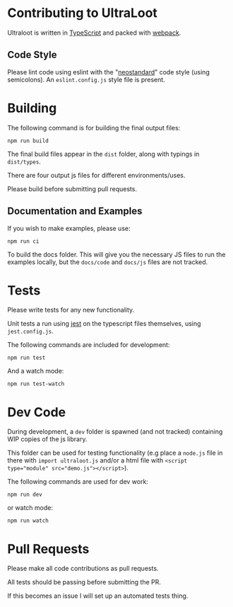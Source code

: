 # Contributing to UltraLoot

Ultraloot is written in [TypeScript](https://www.typescriptlang.org/) and packed with [webpack](https://webpack.js.org/).

## Code Style

Please lint code using eslint with the "[neostandard](https://github.com/neostandard/neostandard)" code style (using semicolons). An ```eslint.config.js``` style file is present.

# Building

The following command is for building the final output files:

```
npm run build
```

The final build files appear in the ```dist``` folder, along with typings in ```dist/types```.

There are four output js files for different environments/uses.

Please build before submitting pull requests.

## Documentation and Examples

If you wish to make examples, please use:

```
npm run ci
```

To build the docs folder. This will give you the necessary JS files to run the examples locally, but the ```docs/code``` and ```docs/js``` files are not tracked.

# Tests

Please write tests for any new functionality.

Unit tests a run using [jest](https://jestjs.io/) on the typescript files themselves, using ```jest.config.js```.

The following commands are included for development:

```
npm run test
```

And a watch mode:

```
npm run test-watch
```

# Dev Code

During development, a ```dev``` folder is spawned (and not tracked) containing WIP copies of the js library.

This folder can be used for testing functionality (e.g place a ```node.js``` file in there with ```import ultraloot.js``` and/or a html file with ```<script type="module" src="demo.js"></script>```).

The following commands are used for dev work:

```
npm run dev
```

or watch mode:

```
npm run watch
```

# Pull Requests

Please make all code contributions as pull requests.

All tests should be passing before submitting the PR.

If this becomes an issue I will set up an automated tests thing.